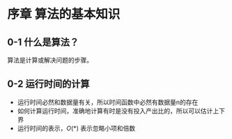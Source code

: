 # 序章 算法的基本知识

## 0-1 什么是算法？

算法是计算或解决问题的步骤。

## 0-2 运行时间的计算

- 运行时间必然和数据量有关，所以时间函数中必然有数据量n的存在
- 如何计算运行时间，准确地计算有时是没有投入产出比的，所以可以估计上下界
- 运行时间的表示，$O(*)$ 表示忽略小项和倍数